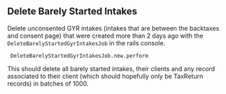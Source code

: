 ## Delete Barely Started Intakes
Delete unconsented GYR intakes (intakes that are between the backtaxes and consent page) that were created more than 2 days ago with the `DeleteBarelyStartedGyrIntakesJob` in the rails console.

```bigquery
 DeleteBarelyStartedGyrIntakesJob.new.perform
```

This should delete all barely started intakes, their clients and any record associated to their client (which should hopefully only be TaxReturn records) in batches of 1000. 